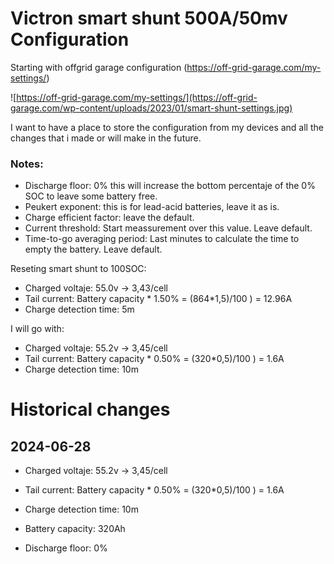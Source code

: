 # Victron smart shunt 500A/50mv Configuration

Starting with offgrid garage configuration (https://off-grid-garage.com/my-settings/)

![https://off-grid-garage.com/my-settings/](https://off-grid-garage.com/wp-content/uploads/2023/01/smart-shunt-settings.jpg)

I want to have a place to store the configuration from my devices and all the changes that i made or will make in the future.

### Notes:
- Discharge floor: 0% this will increase the bottom percentaje of the 0% SOC to leave some battery free.
- Peukert exponent: this is for lead-acid batteries, leave it as is.
- Charge efficient factor: leave the default.
- Current threshold: Start meassurement over this value. Leave default.
- Time-to-go averaging period: Last minutes to calculate the time to empty the battery. Leave default.


Reseting smart shunt to 100SOC:

- Charged voltaje: 55.0v -> 3,43/cell
- Tail current: Battery capacity * 1.50% = (864*1,5)/100 ) = 12.96A
- Charge detection time: 5m

I will go with:

- Charged voltaje: 55.2v -> 3,45/cell
- Tail current: Battery capacity * 0.50% = (320*0,5)/100 ) = 1.6A
- Charge detection time: 10m

# Historical changes
## 2024-06-28

- Charged voltaje: 55.2v -> 3,45/cell
- Tail current: Battery capacity * 0.50% = (320*0,5)/100 ) = 1.6A
- Charge detection time: 10m

- Battery capacity: 320Ah
- Discharge floor: 0%

